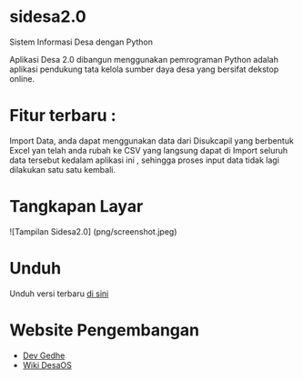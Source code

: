 # sidesa2.0
Sistem Informasi Desa dengan Python

Aplikasi Desa 2.0 dibangun menggunakan pemrograman Python adalah aplikasi 
pendukung tata kelola sumber daya desa yang bersifat dekstop online. 

# Fitur terbaru :

Import Data, anda dapat menggunakan data dari Disukcapil yang berbentuk 
Excel yan telah anda rubah ke CSV yang langsung dapat di Import seluruh 
data tersebut kedalam aplikasi ini , sehingga proses input data tidak 
lagi dilakukan satu satu kembali.

# Tangkapan Layar

![Tampilan Sidesa2.0] (png/screenshot.jpeg)

# Unduh

Unduh versi terbaru [di sini](https://github.com/gedhe/sidesa2.0/archive/master.zip)

# Website Pengembangan

* [Dev Gedhe](http://dev.gedhe.or.id)
* [Wiki DesaOS](http://wiki.desaos.web.id/index.php/Sidesa2.0)

